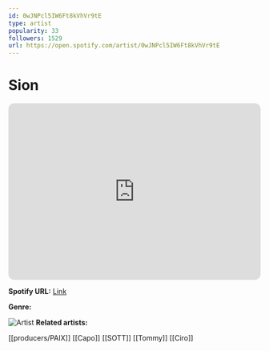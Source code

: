 ```yaml
---
id: 0wJNPcl5IW6Ft8kVhVr9tE
type: artist
popularity: 33
followers: 1529
url: https://open.spotify.com/artist/0wJNPcl5IW6Ft8kVhVr9tE
---
```

# Sion

<iframe style="border-radius:12px" src="https://open.spotify.com/embed/artist/0wJNPcl5IW6Ft8kVhVr9tE" width="100%" height="352" frameBorder="0" allowfullscreen="" allow="autoplay; clipboard-write; encrypted-media; fullscreen; picture-in-picture" loading="lazy"></iframe>

**Spotify URL:** [Link](https://open.spotify.com/artist/0wJNPcl5IW6Ft8kVhVr9tE)

**Genre:** 

![Artist](https://i.scdn.co/image/ab6761610000e5eb56948fa642de0d4bb5bd42f7)
**Related artists:**

[[producers/PAIX]]
[[Capo]]
[[SOTT]]
[[Tommy]]
[[Ciro]]
